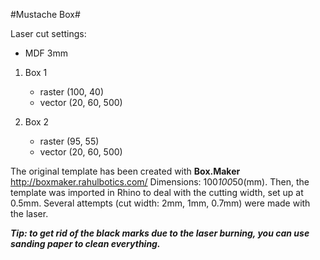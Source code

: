 #Mustache Box#

Laser cut settings: 

* MDF 3mm

1. Box 1
   * raster (100, 40)
   * vector (20, 60, 500) 

2. Box 2
   * raster (95, 55)
   * vector (20, 60, 500)

The original template has been created with __Box.Maker__ http://boxmaker.rahulbotics.com/
Dimensions: 100*100*50(mm). Then, the template was imported in Rhino to deal with the cutting width, set up at 0.5mm. Several attempts (cut width: 2mm, 1mm, 0.7mm) were made with the laser.  

*__Tip: to get rid of the black marks due to the laser burning, you can use sanding paper to clean everything.__*